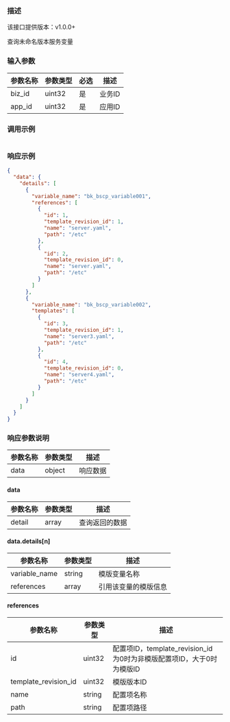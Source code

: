 ### 描述

该接口提供版本：v1.0.0+

查询未命名版本服务变量

### 输入参数

| 参数名称 | 参数类型 | 必选 | 描述   |
| -------- | -------- | ---- | ------ |
| biz_id   | uint32   | 是   | 业务ID |
| app_id   | uint32   | 是   | 应用ID |

### 调用示例

```json

```

### 响应示例

```json
{
  "data": {
    "details": [
      {
        "variable_name": "bk_bscp_variable001",
        "references": [
          {
            "id": 1,
            "template_revision_id": 1,
            "name": "server.yaml",
            "path": "/etc"
          },
          {
            "id": 2,
            "template_revision_id": 0,
            "name": "server.yaml",
            "path": "/etc"
          }
        ]
      },
      {
        "variable_name": "bk_bscp_variable002",
        "templates": [
          {
            "id": 3,
            "template_revision_id": 1,
            "name": "server3.yaml",
            "path": "/etc"
          },
          {
            "id": 4,
            "template_revision_id": 0,
            "name": "server4.yaml",
            "path": "/etc"
          }
        ]
      }
    ]
  }
}
```

### 响应参数说明

| 参数名称 | 参数类型 | 描述     |
| -------- | -------- | -------- |
| data     | object   | 响应数据 |

#### data

| 参数名称 | 参数类型 | 描述           |
| -------- | -------- | -------------- |
| detail   | array    | 查询返回的数据 |

#### data.details[n]

| 参数名称      | 参数类型 | 描述                 |
| ------------- | -------- | -------------------- |
| variable_name | string   | 模版变量名称         |
| references    | array    | 引用该变量的模版信息 |

#### references

| 参数名称             | 参数类型 | 描述                                                         |
| -------------------- | -------- | ------------------------------------------------------------ |
| id                   | uint32   | 配置项ID，template_revision_id为0时为非模版配置项ID，大于0时为模版ID |
| template_revision_id | uint32   | 模版版本ID                                                   |
| name                 | string   | 配置项名称                                                   |
| path                 | string   | 配置项路径                                                   |

